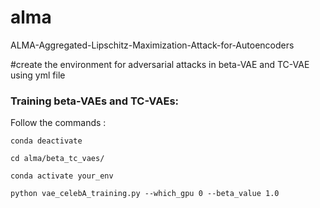 # alma
ALMA-Aggregated-Lipschitz-Maximization-Attack-for-Autoencoders

#create the environment for adversarial attacks in beta-VAE and TC-VAE using yml file

### Training beta-VAEs and TC-VAEs:

Follow the commands : 

`conda deactivate`

`cd alma/beta_tc_vaes/`

`conda activate your_env`

`python vae_celebA_training.py --which_gpu 0 --beta_value 1.0`

